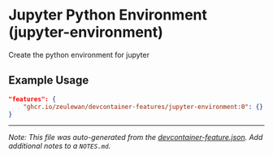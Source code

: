 
# Jupyter Python Environment (jupyter-environment)

Create the python environment for jupyter

## Example Usage

```json
"features": {
    "ghcr.io/zeulewan/devcontainer-features/jupyter-environment:0": {}
}
```





---

_Note: This file was auto-generated from the [devcontainer-feature.json](https://github.com/zeulewan/devcontainer-features/blob/main/src/jupyter-environment/devcontainer-feature.json).  Add additional notes to a `NOTES.md`._
